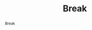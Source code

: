 ---
layout: talk
title:  Break
name: All 
talk-url: 
abstract: Break
invited: yes
session: invited-1
timeslot: 11.15 - 11.30
---